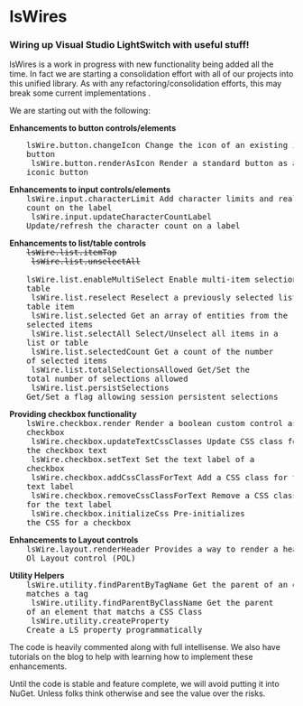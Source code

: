 # lsWires

### Wiring up Visual Studio LightSwitch with useful stuff!

lsWires is a work in progress with new functionality being added all the time.  In fact we are starting a consolidation effort with all of our projects into this unified library.  As with any refactoring/consolidation efforts, this may break some current implementations .  

We are starting out with the following:

**Enhancements to button controls/elements**<pre style="border: none; margin-top: 0; padding-top: 0; margin-left: 30px;">
lsWire.button.changeIcon
	Change the icon of an existing iconic button<br/>
lsWire.button.renderAsIcon
	Render a standard button as an iconic button
</pre>
**Enhancements to input controls/elements**<pre style="border: none; margin-top: 0; padding-top: 0; margin-left: 30px;">
lsWire.input.characterLimit
	Add character limits and realtime character count on the label<br/>
lsWire.input.updateCharacterCountLabel
	Update/refresh the character count on a label
</pre>
**Enhancements to list/table controls**<pre style="border: none; margin-top: 0; padding-top: 0; margin-left: 30px;">
<s>lsWire.list.itemTap</s><br/>
<s>lsWire.list.unselectAll</s><br/>
lsWire.list.enableMultiSelect
	Enable multi-item selection on a list or table<br/>
lsWire.list.reselect
	Reselect a previously selected list or table item<br/>
lsWire.list.selected
	Get an array of entities from the selected items<br/>
lsWire.list.selectAll
	Select/Unselect all items in a list or table<br/>
lsWire.list.selectedCount
	Get a count of the number of selected items<br/>
lsWire.list.totalSelectionsAllowed
	Get/Set the total number of selections allowed<br/>
lsWire.list.persistSelections
	Get/Set a flag allowing session persistent selections
</pre>
**Providing checkbox functionality**<pre style="border: none; margin-top: 0; padding-top: 0; margin-left: 30px;">
lsWire.checkbox.render
	Render a boolean custom control as a checkbox<br/>
lsWire.checkbox.updateTextCssClasses
	Update CSS class for the checkbox text<br/>
lsWire.checkbox.setText
	Set the text label of a checkbox<br/>
lsWire.checkbox.addCssClassForText
	Add a CSS class for the text label<br/>
lsWire.checkbox.removeCssClassForText
	Remove a CSS class for the text label<br/>
lsWire.checkbox.initializeCss
	Pre-initializes the CSS for a checkbox
</pre>
**Enhancements to Layout controls**<pre style="border: none; margin-top: 0; padding-top: 0; margin-left: 30px;">
lsWire.layout.renderHeader
	Provides a way to render a header for a Plain Ol Layout control (POL)
</pre>
**Utility Helpers**<pre style="border: none; margin-top: 0; padding-top: 0; margin-left: 30px;">
lsWire.utility.findParentByTagName
	Get the parent of an element that matches a tag<br/>
lsWire.utility.findParentByClassName
	Get the parent of an element that matchs a CSS Class<br/>
lsWire.utility.createProperty
	Create a LS property programmatically
</pre>


The code is heavily commented along with full intellisense.  We also have tutorials on the blog to help with learning how to implement these enhancements.

Until the code is stable and feature complete, we will avoid putting it into NuGet.  Unless folks think otherwise and see the value over the risks.
